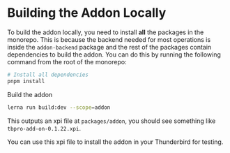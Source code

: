 # Building the Addon Locally

To build the addon locally, you need to install **all** the packages in the monorepo. This is because the backend needed for most operations is inside the `addon-backend` package and the rest of the packages contain dependencies to build the addon. You can do this by running the following command from the root of the monorepo:

```sh
# Install all dependencies
pnpm install
```

Build the addon

```sh
lerna run build:dev --scope=addon
```

This outputs an xpi file at `packages/addon`, you should see something like `tbpro-add-on-0.1.22.xpi`.

You can use this xpi file to install the addon in your Thunderbird for testing.
